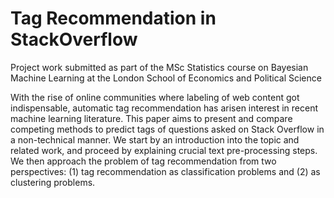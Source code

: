 # Tag Recommendation in StackOverflow
Project work submitted as part of the MSc Statistics course on Bayesian Machine Learning at the London School of Economics and Political Science

With the rise of online communities where labeling of web content got indispensable, automatic tag recommendation has arisen interest in recent machine learning literature.
This paper aims to present and compare competing methods to predict tags of questions asked on Stack Overflow in a non-technical manner. We start by an introduction into the topic and related work, and proceed by explaining crucial text pre-processing steps. We then approach the problem of tag recommendation from two perspectives: (1) tag recommendation as classification problems and (2) as clustering problems.
